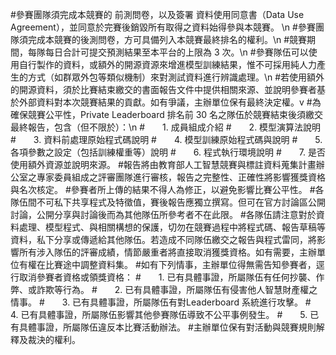 #參賽團隊須完成本競賽的 前測問卷，以及簽署 資料使用同意書（Data Use Agreement），並同意於完賽後銷毀所有取得之資料始得參與本競賽。 \n
#參賽團隊須完成本競賽的後測問卷，方可具備列入本競賽最終排名的權利。\n
#競賽期間，每隊每日合計可提交預測結果至本平台的上限為 3 次。\n
#參賽隊伍可以使用自行製作的資料，或額外的開源資源來增進模型訓練結果，惟不可採用純人力產生的方式（如群眾外包等類似機制）來對測試資料進行辨識處理。\n
#若使用額外的開源資料，須於比賽結束繳交的書面報告文件中提供相關來源、並說明參賽者基於外部資料對本次競賽結果的貢獻。如有爭議，主辦單位保有最終決定權。v
#為確保競賽公平性，Private Leaderboard 排名前 30 名之隊伍於競賽結束後須繳交最終報告，包含（但不限於）：\n
#　　1. 成員組成介紹
#　　2. 模型演算法說明
#　　3. 資料前處理原始程式碼說明
#　　4. 模型訓練原始程式碼與說明
#　　5. 各項參數之設定（包括訓練權重等）說明
#　　6. 程式執行環境說明
#　　7. 是否使用額外資源並說明來源。
#報告將由教育部人工智慧競賽與標註資料蒐集計畫辦公室之專家委員組成之評審團隊進行審核，報告之完整性、正確性將影響獲獎資格與名次核定。
#參賽者所上傳的結果不得人為修正，以避免影響比賽公平性。
#各隊伍間不可私下共享程式及特徵值，賽後報告應獨立撰寫。但可在官方討論區公開討論，公開分享與討論後而為其他隊伍所參考者不在此限。
#各隊伍請注意對於資料處理、模型程式、與相關構想的保護，切勿在競賽過程中將程式碼、報告草稿等資料，私下分享或傳遞給其他隊伍。若造成不同隊伍繳交之報告與程式雷同，將影響所有涉入隊伍的評審成績，情節嚴重者將直接取消獲獎資格。如有需要，主辦單位有權在比賽途中調整資料集。
#如有下列情事，主辦單位得無需告知參賽者，逕行取消參賽者資格或領獎資格：
#　　1. 已有具體事證，所屬隊伍有任何抄襲、作弊、或詐欺等行為。
#　　2. 已有具體事證，所屬隊伍有侵害他人智慧財產權之情事。
#　　3. 已有具體事證，所屬隊伍有對Leaderboard 系統進行攻擊。
#　　4. 已有具體事證，所屬隊伍影響其他參賽隊伍導致不公平事例發生。
#　　5. 已有具體事證，所屬隊伍違反本比賽活動辦法。
#主辦單位保有對活動與競賽規則解釋及裁決的權利。
